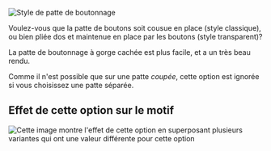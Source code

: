 ![Style de patte de boutonnage](buttonplacketstyle.svg)

Voulez-vous que la patte de boutons soit cousue en place (style classique), ou bien pliée dos et maintenue en place par les boutons (style transparent)?

<Tip>

La patte de boutonnage à gorge cachée est plus facile, et a un très beau rendu.

</Tip>

<Note>

Comme il n'est possible que sur une patte _coupée_, cette option est ignorée si vous choisissez une patte séparée.

</Note>

## Effet de cette option sur le motif

![Cette image montre l'effet de cette option en superposant plusieurs variantes qui ont une valeur différente pour cette option](simon_buttonplacketstyle_sample.svg "Effet de cette option sur le motif")
